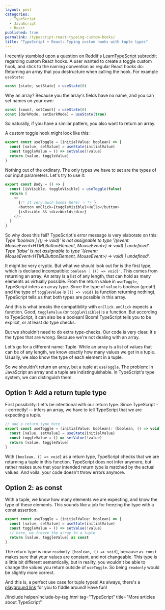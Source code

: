 ```yaml
---
layout: post
categories:
  - TypeScript
  - JavaScript
  - React
published: true
permalink: /typescript-react-typeing-custom-hooks/
title: "TypeScript + React: Typing custom hooks with tuple types"
---
```


I recently stumbled upon a question on Reddit's [LearnTypeScript](https://www.reddit.com/r/LearnTypescript/) subreddit regarding custom React hooks. A user wanted to create a toggle custom hook, and stick to the naming convention as regular React hooks do: Returning an array that you destructure when calling the hook. For example `useState`:

```javascript
const [state, setState] = useState(0)
```

Why an array? Because you the array's fields have no name, and you can set names on your own:

```javascript
const [count, setCount] = useState(0)
const [darkMode, setDarkMode] = useState(true)
```

So naturally, if you have a similar pattern, you also want to return an array.

A custom toggle hook might look like this:

```javascript
export const useToggle = (initialValue: boolean) => {
  const [value, setValue] = useState(initialValue)
  const toggleValue = () => setValue(!value)
  return [value, toggleValue]
}
```
Nothing out of the ordinary. The only types we have to set are the types of our input parameters. Let's try to use it:

```javascript
export const Body = () => {
  const [isVisible, toggleVisible] = useToggle(false)
  return (
    <>
      {/* It very much booms here! 💥 */ }
      <button onClick={toggleVisible}>Hello</button>
      {isVisible && <div>World</div>}
    </>
  )
}
```

So why does this fail? TypeScript's error message is very elaborate on this: *Type 'boolean \| (() => void)' is not assignable to type '((event: MouseEvent<HTMLButtonElement, MouseEvent>) => void) \| undefined'. Type 'false' is not assignable to type '((event: MouseEvent<HTMLButtonElement, MouseEvent>) => void) \| undefined'.*

It might be very cryptic. But what we should look out for is the first type, which is declared incompatible: `boolean | (() => void)'`. This comes from returning an array. An array is a list of any length, that can hold as many elements as virtually possible. From the return value in `useToggle`, TypeScript infers an array type. Since the type of `value` is boolean (great!) and the type of `toggleValue` is `(() => void)` (a function returning nothing), TypeScript tells us that both types are possible in this array.

And this is what breaks the compatibility with `onClick`. `onClick` expects a function. Good, `toggleValue` (or `toggleVisible`) is a function. But according to TypeScript, it can also be a boolean! Boom! TypeScript tells you to be explicit, or at least do type checks.

But we shouldn't need to do extra type-checks. Our code is very clear. It's the types that are wrong. Because we're not dealing with an array.

Let's go for a different name: Tuple. While an array is a list of values that can be of any length, we know exactly how many values we get in a tuple. Usually, we also know the type of each element in a tuple.

So we shouldn't return an array, but a tuple at `useToggle`. The problem: In JavaScript an array and a tuple are indistinguishable. In TypeScript's type system, we can distinguish them.

## Option 1: Add a return tuple type

First possibility: Let's be intentional with our return type. Since TypeScript -- correctly! -- infers an array, we have to tell TypeScript that we are expecting a tuple. 

```javascript
// add a return type here
export const useToggle = (initialValue: boolean): [boolean, () => void] => {
  const [value, setValue] = useState(initialValue)
  const toggleValue = () => setValue(!value)
  return [value, toggleValue]
}
```

With `[boolean, () => void]` as a return type, TypeScript checks that we are returning a tuple in this function. TypeScript does not infer anymore, but rather makes sure that your intended return type is matched by the actual values. And voila, your code doesn't throw errors anymore.

## Option 2: as const

With a tuple, we know how many elements we are expecting, and know the type of these elements. This sounds like a job for freezing the type with a const assertion.

```javascript
export const useToggle = (initialValue: boolean) => {
  const [value, setValue] = useState(initialValue)
  const toggleValue = () => setValue(!value)
  // here, we freeze the array to a tuple
  return [value, toggleValue] as const
}
```

The return type is now `readonly [boolean, () => void]`, because `as const` makes sure that your values are constant, and not changeable. This type is a little bit different semantically, but in reality, you wouldn't be able to change the values you return outside of `useToggle`. So being `readonly` would be slightly more correct.

And this is, a perfect use case for tuple types! As always, there's a [playground link](https://www.typescriptlang.org/play/index.html?jsx=2#code/JYWwDg9gTgLgBAJQKYEMDGMA0cDecCuAzkgMowoxIC+cAZlBCHAORSobMBQnSAHpLDhoIAO0LwiSACoQA5rIA2SOAF44ACmAjgMYCgUA1ffiQAuOACMIEJShEBKcwG0rN1COzr7qgHxwAbhDAACYAur64nHBCouJwTv7GSNjEMEYKJuFqkmQUSJrauvrpJvZRMWLwMHKKSCXKal4RqfXqAISJGUhl0Www+FAi8Z0m2NXySvWhnFTcPPzQ8MKVBMQAwrEwMhMNGlo6eoZJ5q62DhE45ctxCUkpSGlJWauk5JQFB8VJPRVx47X1VQabwqPwtJLtEbdcp9AZDW5dMY1SZPOAoQi-GAzbh8ARLTZwABCEGCAE8gU1QZFotd4E5gIQDAzgBYlEidkzCCylM9JNtaupaPpiD9YYMNOVogAeHyS6JwKUWfAwapDURrBTANAAaxUOH+k2ZrOoPgAEkgFAoIFKAPRKlWiWXy+U4Bmc7nKABknoVwWA-h8AHVoApgra-QHZs7bU64GUqEA) for you to fiddle around! Have fun!

 //include helper/include-by-tag.html tag="TypeScript" title="More articles about TypeScript"
